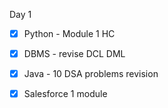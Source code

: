 Day 1

- [x]  Python - Module 1 HC
- [x]  DBMS - revise DCL DML  
- [x]  Java - 10 DSA problems revision
- [x]  Salesforce 1 module 

